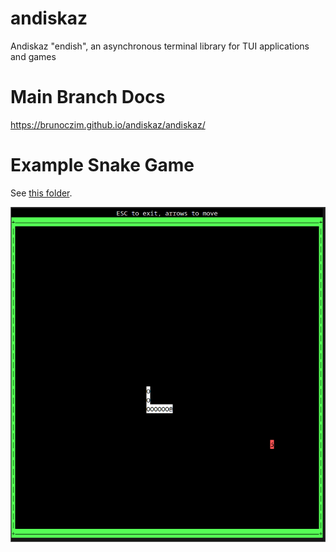 # andiskaz
Andiskaz "endish", an asynchronous terminal library for TUI applications and
games

# Main Branch Docs

https://brunoczim.github.io/andiskaz/andiskaz/

# Example Snake Game

See [this folder](./examples/snakegame/).

![screenshot of snake game example](./examples/screenshot-snakegame.png)
